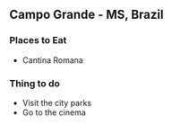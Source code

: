 ## Campo Grande - MS, Brazil

### Places to Eat
  - Cantina Romana

### Thing to do
  - Visit the city parks
  - Go to the cinema
